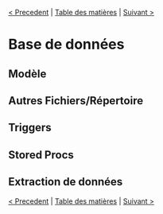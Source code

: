 [< Precedent](./0400-archiTechnique.md) | [Table des matières](./9999-toc.md) | [Suivant >](./0600-interfacesServices.md)

# Base de données

## Modèle

## Autres Fichiers/Répertoire

## Triggers

## Stored Procs

## Extraction de données

[< Precedent](./0400-archiTechnique.md) | [Table des matières](./9999-toc.md) | [Suivant >](./0600-interfacesServices.md)
